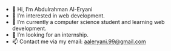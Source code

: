 - 👋 Hi, I’m Abdulrahman Al-Eryani
- 👀 I’m interested in web development. 
- 🌱 I’m currently a computer science student and learning web development.
- 💞️ I’m looking for an internship.
- 📫 Contact me via my email: aaleryani.99@gmail.com

<!---
aaleryani99/aaleryani99 is a ✨ special ✨ repository because its `README.md` (this file) appears on your GitHub profile.
You can click the Preview link to take a look at your changes.
--->
